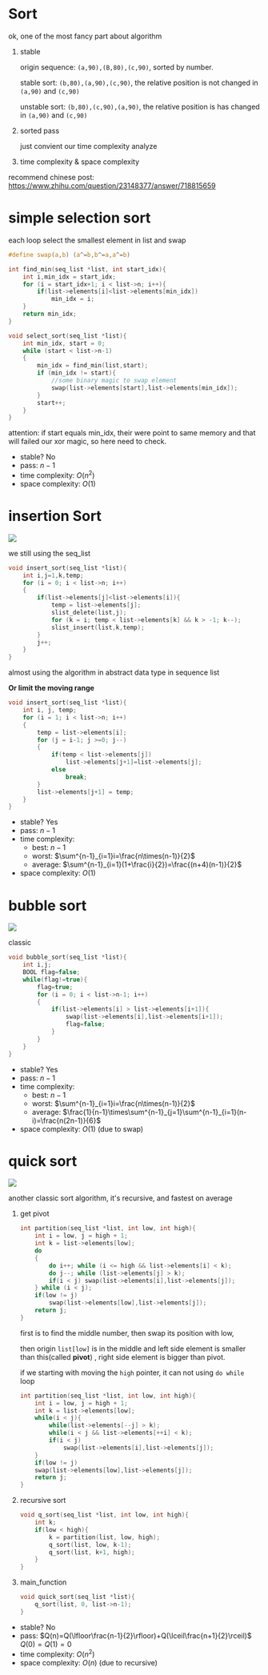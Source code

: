 # Sort

ok, one of the most fancy part about algorithm

1. stable

   origin sequence: `(a,90),(B,80),(c,90)`, sorted by number.

   stable sort: `(b,80),(a,90),(c,90)`, the relative position is not changed in `(a,90)` and `(c,90)`

   unstable sort: `(b,80),(c,90),(a,90)`, the relative position is has changed in `(a,90)` and `(c,90)`

2. sorted pass

   just convient our time complexity analyze

3. time complexity & space complexity

recommend chinese post: https://www.zhihu.com/question/23148377/answer/718815659

# simple selection sort

each loop select the smallest element in list and swap

```c
#define swap(a,b) (a^=b,b^=a,a^=b)

int find_min(seq_list *list, int start_idx){
    int i,min_idx = start_idx;
    for (i = start_idx+1; i < list->n; i++){
        if(list->elements[i]<list->elements[min_idx])
            min_idx = i;
    }
    return min_idx;
}

void select_sort(seq_list *list){
    int min_idx, start = 0;
    while (start < list->n-1)
    {
        min_idx = find_min(list,start);
        if (min_idx != start){
            //some binary magic to swap element
            swap(list->elements[start],list->elements[min_idx]);
        }
        start++;
    }    
}
```

attention: if start equals min_idx, their were point to same memory and that will failed our xor magic, so here need to check.

- stable? No
- pass: $n-1$
- time complexity: $O(n^2)$
- space complexity: $O(1)$

# insertion Sort

![](../imgs/insertion_Sort.gif)

we still using the seq_list

```c
void insert_sort(seq_list *list){
    int i,j=1,k,temp;
    for (i = 0; i < list->n; i++)
    {
        if(list->elements[j]<list->elements[i]){
            temp = list->elements[j];
            slist_delete(list,j);
            for (k = i; temp < list->elements[k] && k > -1; k--);
            slist_insert(list,k,temp);   
        }
        j++;
    }
}
```

almost using the algorithm in abstract data type in sequence list

**Or limit the moving range**

```c
void insert_sort(seq_list *list){
    int i, j, temp;
    for (i = 1; i < list->n; i++)
    {
        temp = list->elements[i];
        for (j = i-1; j >=0; j--)
        {
            if(temp < list->elements[j])
                list->elements[j+1]=list->elements[j];
            else
                break;
        }
        list->elements[j+1] = temp;
    }
}
```

- stable? Yes
- pass: $n-1$
- time complexity: 
  - best: $n-1$
  - worst: $\sum^{n-1}_{i=1}i=\frac{n\times(n-1)}{2}$
  - average: $\sum^{n-1}_{i=1}(1+\frac{i}{2})=\frac{(n+4)(n-1)}{2}$
- space complexity: $O(1)$

# bubble sort

![](../imgs/Bubble.gif)

classic

```c
void bubble_sort(seq_list *list){
    int i,j;
    BOOL flag=false;
    while(flag!=true){
        flag=true;
        for (i = 0; i < list->n-1; i++)
        {
            if(list->elements[i] > list->elements[i+1]){
                swap(list->elements[i],list->elements[i+1]);
                flag=false;
            }
        }
    }
}
```

- stable? Yes
- pass: $n-1$
- time complexity: 
  - best: $n-1$
  - worst: $\sum^{n-1}_{i=1}i=\frac{n\times(n-1)}{2}$
  - average: $\frac{1}{n-1}\times\sum^{n-1}_{j=1}\sum^{n-1}_{i=1}(n-i)=\frac{n(2n-1)}{6}$
- space complexity: $O(1)$ (due to swap)

# quick sort

![](../imgs/quick.gif)

another classic sort algorithm, it's recursive, and fastest on average

1. get pivot

   ```c
   int partition(seq_list *list, int low, int high){
       int i = low, j = high + 1;
       int k = list->elements[low];
       do
       {
           do i++; while (i <= high && list->elements[i] < k);
           do j--; while (list->elements[j] > k);
           if(i < j) swap(list->elements[i],list->elements[j]);
       } while (i < j);
       if(low != j)
           swap(list->elements[low],list->elements[j]);
       return j;
   }
   ```

   first is to find the middle number, then swap its position with low,

   then origin `list[low]` is in the middle and left side element is smaller than this(called **pivot**) , right side element is bigger than pivot.

   if we starting with moving the `high` pointer, it can not using `do while` loop

   ```c
   int partition(seq_list *list, int low, int high){
       int i = low, j = high + 1;
       int k = list->elements[low];
       while(i < j){
           while(list->elements[--j] > k);
           while(i < j && list->elements[++i] < k);
           if(i < j)
               swap(list->elements[i],list->elements[j]);
       }
       if(low != j)
       swap(list->elements[low],list->elements[j]);
       return j;
   }
   ```

2. recursive sort

   ```c
   void q_sort(seq_list *list, int low, int high){
       int k;
       if(low < high){
           k = partition(list, low, high);
           q_sort(list, low, k-1);
           q_sort(list, k+1, high);
       }
   }
   ```

3. main_function

   ```c
   void quick_sort(seq_list *list){
       q_sort(list, 0, list->n-1);
   }
   ```

- stable? No
- pass: $Q(n)=Q(\lfloor\frac{n-1}{2}\rfloor)+Q(\lceil\frac{n+1}{2}\rceil)$ $Q(0)=Q(1)=0$
- time complexity: $O(n^2)$
- space complexity: $O(n)$ (due to recursive)